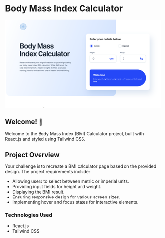 # Body Mass Index Calculator

![Design preview for the Body Mass Index Calculator coding challenge](./preview.png)

## Welcome! 👋

Welcome to the Body Mass Index (BMI) Calculator project, built with React.js and styled using Tailwind CSS.

## Project Overview

Your challenge is to recreate a BMI calculator page based on the provided design. The project requirements include:

- Allowing users to select between metric or imperial units.
- Providing input fields for height and weight.
- Displaying the BMI result.
- Ensuring responsive design for various screen sizes.
- Implementing hover and focus states for interactive elements.

### Technologies Used

- React.js
- Tailwind CSS
